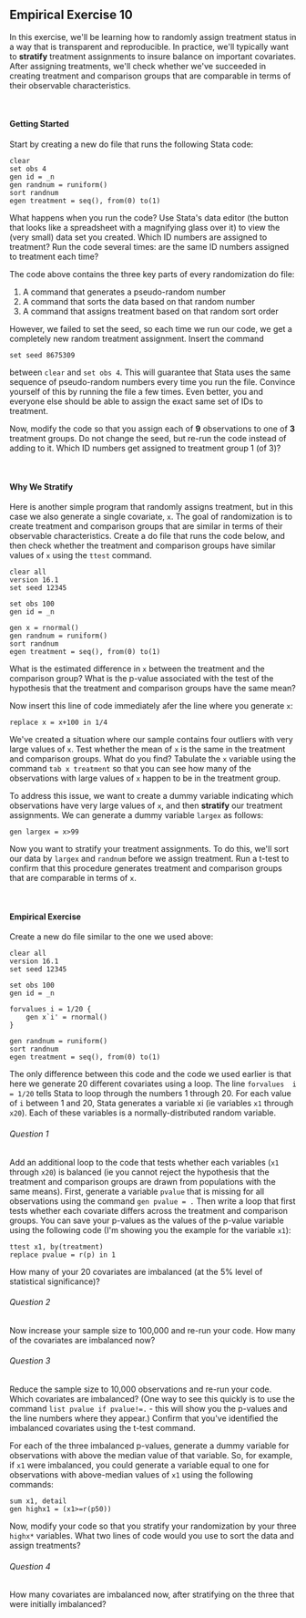 ## Empirical Exercise 10

In this exercise, we'll be learning how to randomly assign treatment status in a way 
that is transparent and reproducible.  In practice, we'll typically want to 
**stratify** treatment assignments to insure balance on important covariates.  After 
assigning treatments, we'll check whether we've succeeded in creating treatment 
and comparison groups that are comparable in terms of their observable characteristics.

<br>

#### Getting Started

Start by creating a new do file that runs the following Stata code:

```
clear
set obs 4
gen id = _n 
gen randnum = runiform()
sort randnum
egen treatment = seq(), from(0) to(1)
```

What happens when you run the code?  Use Stata's data editor (the button that looks like 
a spreadsheet with a magnifying glass over it) to view the (very small) data set you 
created.  Which ID numbers are assigned to treatment?  Run the code several times:  are 
the same ID numbers assigned to treatment each time?  

The code above contains the three key parts of every randomization do file:  

1. A command that generates a pseudo-random number 
2. A command that sorts the data based on that random number
3. A command that assigns treatment based on that random sort order

However, we failed to set the seed, so each time we run our code, we get a 
completely new random treatment assignment.  Insert the command 

```
set seed 8675309 
```

between `clear` and `set obs 4`.  This will guarantee that Stata uses the 
same sequence of pseudo-random numbers every time you run the file.  Convince 
yourself of this by running the file a few times.  Even better, you and 
everyone else should be able to assign the exact same set of IDs to 
treatment.  

Now, modify the code so that you assign each of **9** observations to one of **3** 
treatment groups.  Do not change the seed, but re-run the code instead of adding to 
it.  Which ID numbers get assigned to treatment group 1 (of 3)?

<br>

#### Why We Stratify

Here is another simple program that randomly assigns treatment, but in this case
we also generate a single covariate, `x`.  The goal of randomization is to 
create treatment and comparison groups that are similar in terms of their 
observable characteristics.  Create a do file that runs the code below, 
and then check whether the treatment and comparison groups have similar 
values of `x` using the `ttest` command.

```
clear all
version 16.1
set seed 12345

set obs 100
gen id = _n 

gen x = rnormal()
gen randnum = runiform()
sort randnum
egen treatment = seq(), from(0) to(1)
```

What is the estimated difference in `x` between the treatment and the comparison 
group?  What is the p-value associated with the test of the hypothesis that 
the treatment and comparison groups have the same mean?

Now insert this line of code immediately afer the line where you generate `x`:

```
replace x = x+100 in 1/4
```

We've created a situation where our sample contains four outliers with very large 
values of `x`.  Test whether the mean of `x` is the same in the treatment and 
comparison groups.  What do you find?  Tabulate the `x` variable using the command `tab x treatment` 
so that you can see how many of the observations with large values of `x` happen to be 
in the treatment group.

To address this issue, we want to create a dummy variable indicating which observations 
have very large values of `x`, and then **stratify** our treatment assignments.    We 
can generate a dummy variable `largex` as follows:

```
gen largex = x>99
```

Now you want to stratify your treatment assignments.  To do this, we'll sort 
our data by `largex` and `randnum` before we assign treatment.  Run a t-test 
to confirm that this procedure generates treatment and comparison groups 
that are comparable in terms of `x`.

<br>

#### Empirical Exercise

Create a new do file similar to the one we used above:

```
clear all
version 16.1
set seed 12345

set obs 100
gen id = _n 

forvalues i = 1/20 {
	gen x`i' = rnormal()
}

gen randnum = runiform()
sort randnum
egen treatment = seq(), from(0) to(1)
```

The only difference between this code and the code we used earlier is that 
here we generate 20 different covariates using a loop.  The line `forvalues  i = 1/20` 
tells Stata to loop through the numbers 1 through 20.  For each value of `i` between 1 and 20, 
Stata generates a variable xi (ie variables `x1` through `x20`).  Each of these variables is a 
normally-distributed random variable.  

###### Question 1

Add an additional loop to the code that tests whether each variables (`x1` through `x20`) is 
balanced (ie you cannot reject the hypothesis that the treatment and comparison groups are 
drawn from populations with the same means).  First, generate a variable `pvalue` that is missing 
for all observations using the command `gen pvalue = .`  Then write a loop that first tests whether 
each covariate differs across the treatment and comparison groups.  You can save your p-values 
as the values of the p-value variable using the following code (I'm showing you the example for the variable `x1`):

```
ttest x1, by(treatment)
replace pvalue = r(p) in 1
```

How many of your 20 covariates are imbalanced (at the 5% level of statistical significance)?

###### Question 2

Now increase your sample size to 100,000 and re-run your code.  How many of the covariates are imbalanced now?

###### Question 3

Reduce the sample size to 10,000 observations and re-run your code.  Which covariates are imbalanced?  (One way 
to see this quickly is to use the command `list pvalue if pvalue!=.` - this will show you the p-values and 
the line numbers where they appear.)  Confirm that you've identified the imbalanced covariates using the 
t-test command.  

For each of the three imbalanced p-values, generate a dummy variable for observations with above the median 
value of that variable.  So, for example, if `x1` were imbalanced, you could generate a variable equal 
to one for observations with above-median values of `x1` using the following commands:

```
sum x1, detail
gen highx1 = (x1>=r(p50))
```

Now, modify your code so that you stratify your randomization by your three `highx*` variables.  What 
two lines of code would you use to sort the data and assign treatments?

###### Question 4

How many covariates are imbalanced now, after stratifying on the three that were initially imbalanced?


